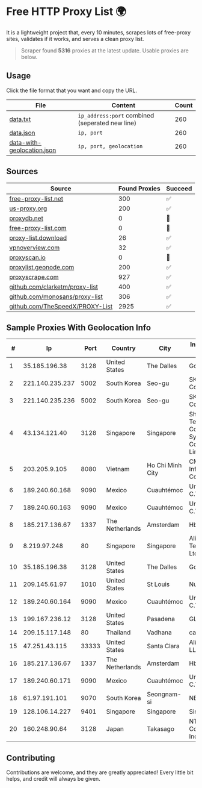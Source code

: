 
# Free HTTP Proxy List 🌍

It is a lightweight project that, every 10 minutes, scrapes lots of free-proxy sites, validates if it works, and serves a clean proxy list.


> Scraper found **5316** proxies at the latest update. Usable proxies are below.

## Usage

Click the file format that you want and copy the URL.


|File|Content|Count|
|----|-------|-----|
|[data.txt](https://raw.githubusercontent.com/themiralay/Proxy-List-World/master/data.txt)|`ip_address:port` combined (seperated new line)|260|
|[data.json](https://raw.githubusercontent.com/themiralay/Proxy-List-World/master/data.json)|`ip, port`|260|
|[data-with-geolocation.json](https://raw.githubusercontent.com/themiralay/Proxy-List-World/master/data-with-geolocation.json)|`ip, port, geolocation`|260|

## Sources

|Source|Found Proxies|Succeed|
|------|-------------|-------|
|[free-proxy-list.net](https://free-proxy-list.net)|300|✅|
|[us-proxy.org](https://www.us-proxy.org)|200|✅|
|[proxydb.net](http://proxydb.net)|0|🚫|
|[free-proxy-list.com](https://free-proxy-list.com/?page=&port=&type%5B%5D=http&type%5B%5D=https&up_time=0&search=Search)|0|🚫|
|[proxy-list.download](https://www.proxy-list.download/HTTP)|26|✅|
|[vpnoverview.com](https://vpnoverview.com/privacy/anonymous-browsing/free-proxy-servers)|32|✅|
|[proxyscan.io](https://www.proxyscan.io)|0|🚫|
|[proxylist.geonode.com](https://proxylist.geonode.com/api/proxy-list?limit=300&page=1&sort_by=lastChecked&sort_type=desc&protocols=http,https)|200|✅|
|[proxyscrape.com](https://api.proxyscrape.com/v2/?request=displayproxies&protocol=http&timeout=10000&country=all&ssl=all&anonymity=all)|927|✅|
|[github.com/clarketm/proxy-list](https://raw.githubusercontent.com/clarketm/proxy-list/master/proxy-list-raw.txt)|400|✅|
|[github.com/monosans/proxy-list](https://raw.githubusercontent.com/monosans/proxy-list/main/proxies/http.txt)|306|✅|
|[github.com/TheSpeedX/PROXY-List](https://raw.githubusercontent.com/TheSpeedX/PROXY-List/master/http.txt)|2925|✅|


## Sample Proxies With Geolocation Info

|#|Ip|Port|Country|City|Internet Service Provider|
|-|--|----|-------|----|-------------------------|
|1|35.185.196.38|3128|United States|The Dalles|Google LLC|
|2|221.140.235.237|5002|South Korea|Seo-gu|SK Broadband Co Ltd|
|3|221.140.235.236|5002|South Korea|Seo-gu|SK Broadband Co Ltd|
|4|43.134.121.40|3128|Singapore|Singapore|Shenzhen Tencent Computer Systems Company Limited|
|5|203.205.9.105|8080|Vietnam|Ho Chi Minh City|CMC Telecom Infrastructure Company|
|6|189.240.60.168|9090|Mexico|Cuauhtémoc|Uninet S.A. de C.V.|
|7|189.240.60.163|9090|Mexico|Cuauhtémoc|Uninet S.A. de C.V.|
|8|185.217.136.67|1337|The Netherlands|Amsterdam|Hbing Limited|
|9|8.219.97.248|80|Singapore|Singapore|Alibaba (US) Technology Co., Ltd.|
|10|35.185.196.38|3128|United States|The Dalles|Google LLC|
|11|209.145.61.97|1010|United States|St Louis|Nubes, LLC|
|12|189.240.60.164|9090|Mexico|Cuauhtémoc|Uninet S.A. de C.V.|
|13|199.167.236.12|3128|United States|Pasadena|GLOBAL IT|
|14|209.15.117.148|80|Thailand|Vadhana|catCloud|
|15|47.251.43.115|33333|United States|Santa Clara|Alibaba Cloud LLC|
|16|185.217.136.67|1337|The Netherlands|Amsterdam|Hbing Limited|
|17|189.240.60.171|9090|Mexico|Cuauhtémoc|Uninet S.A. de C.V.|
|18|61.97.191.101|9070|South Korea|Seongnam-si|NBP|
|19|128.106.14.227|9401|Singapore|Singapore|SingNet Pte Ltd|
|20|160.248.90.64|3128|Japan|Takasago|NTT PC Communications, Inc.|



## Contributing

Contributions are welcome, and they are greatly appreciated! Every
little bit helps, and credit will always be given.

